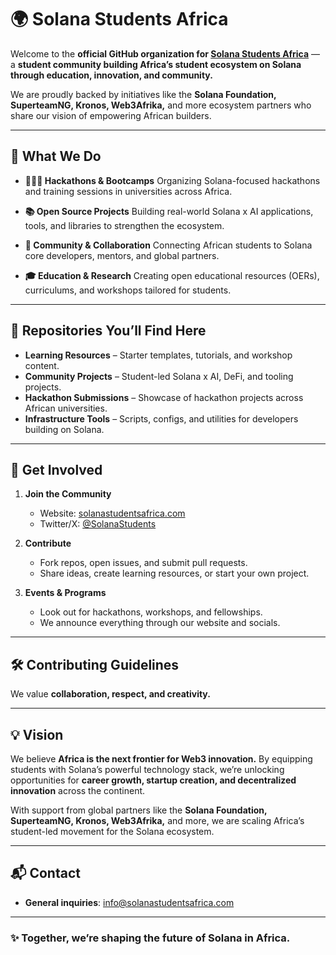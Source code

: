 # 🌍 Solana Students Africa

Welcome to the **official GitHub organization for [Solana Students Africa](https://solanastudentsafrica.com)** — a **student community building Africa’s student ecosystem on Solana through education, innovation, and community.**

We are proudly backed by initiatives like the **Solana Foundation, SuperteamNG, Kronos, Web3Afrika,** and more ecosystem partners who share our vision of empowering African builders.

---

## 🚀 What We Do

* **👩🏽‍💻 Hackathons & Bootcamps**
  Organizing Solana-focused hackathons and training sessions in universities across Africa.

* **📚 Open Source Projects**
  Building real-world Solana x AI applications, tools, and libraries to strengthen the ecosystem.

* **🤝 Community & Collaboration**
  Connecting African students to Solana core developers, mentors, and global partners.

* **🎓 Education & Research**
  Creating open educational resources (OERs), curriculums, and workshops tailored for students.

---

## 📂 Repositories You’ll Find Here

* **Learning Resources** – Starter templates, tutorials, and workshop content.
* **Community Projects** – Student-led Solana x AI, DeFi, and tooling projects.
* **Hackathon Submissions** – Showcase of hackathon projects across African universities.
* **Infrastructure Tools** – Scripts, configs, and utilities for developers building on Solana.

---

## 🌟 Get Involved

1. **Join the Community**

   * Website: [solanastudentsafrica.com](https://solanastudentsafrica.com)
   * Twitter/X: [@SolanaStudents](https://x.com/solanastudentaf)

2. **Contribute**

   * Fork repos, open issues, and submit pull requests.
   * Share ideas, create learning resources, or start your own project.

3. **Events & Programs**

   * Look out for hackathons, workshops, and fellowships.
   * We announce everything through our website and socials.

---

## 🛠 Contributing Guidelines

We value **collaboration, respect, and creativity.**

---

## 💡 Vision

We believe **Africa is the next frontier for Web3 innovation.** By equipping students with Solana’s powerful technology stack, we’re unlocking opportunities for **career growth, startup creation, and decentralized innovation** across the continent.

With support from global partners like the **Solana Foundation, SuperteamNG, Kronos, Web3Afrika,** and more, we are scaling Africa’s student-led movement for the Solana ecosystem.

---

## 📬 Contact

* **General inquiries**: [info@solanastudentsafrica.com](mailto:info@solanastudentsafrica.com)

---

### ✨ Together, we’re shaping the future of Solana in Africa.
